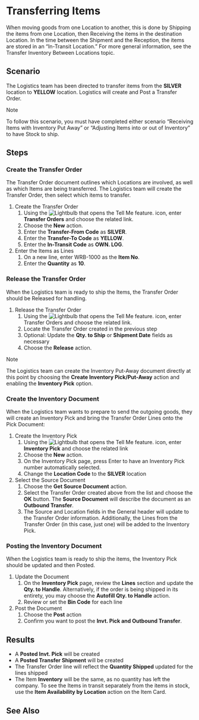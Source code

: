 # Transferring Items
When moving goods from one Location to another, this is done by Shipping the items from one Location, then Receiving the items in the destination Location. In the time between the Shipment and the Reception, the items are stored in an “In-Transit Location.” For more general information, see the Transfer Inventory Between Locations topic.

## Scenario
The Logistics team has been directed to transfer items from the **SILVER** location to **YELLOW** location. Logistics will create and Post a Transfer Order.

> [!NOTE]
> To follow this scenario, you must have completed either scenario “Receiving Items with Inventory Put Away” or “Adjusting Items into or out of Inventory” to have Stock to ship.

## Steps

### Create the Transfer Order
The Transfer Order document outlines which Locations are involved, as well as which Items are being transferred. The Logistics team will create the Transfer Order, then select which items to transfer.

1. Create the Transfer Order
	1. Using the ![Lightbulb that opens the Tell Me feature.](../media/ui-search/search_small.png "Tell me what you want to do") icon, enter **Transfer Orders** and choose the related link.
	2. Choose the **New** action.
	3. Enter the **Transfer-From Code** as **SILVER**.
	4. Enter the **Transfer-To Code** as **YELLOW**.
	5. Enter the **In-Transit Code** as **OWN. LOG**.
2. Enter the Items as Lines
	1. On a new line, enter  WRB-1000 as the **Item No**.
	1. Enter the **Quantity** as **10**.

### Release the Transfer Order
When the Logistics team is ready to ship the Items, the Transfer Order should be Released for handling.
 
1. Release the Transfer Order
    1. Using the ![Lightbulb that opens the Tell Me feature.](../media/ui-search/search_small.png "Tell me what you want to do") icon, enter Transfer Orders and choose the related link.
    2. Locate the Transfer Order created in the previous step
    3. Optional: Update the **Qty. to Ship** or **Shipment Date** fields as necessary
    4. Choose the **Release** action.

> [!NOTE]
> The Logistics team can create the Inventory Put-Away document directly at this point by choosing the **Create Inventory Pick/Put-Away** action and enabling the **Inventory Pick** option.

### Create the Inventory Document
When the Logistics team wants to prepare to send the outgoing goods, they will create an Inventory Pick and bring the Transfer Order Lines onto the Pick Document:

1. Create the Inventory Pick
	1. Using the ![Lightbulb that opens the Tell Me feature.](../media/ui-search/search_small.png "Tell me what you want to do") icon, enter **Inventory Pick** and choose the related link
	2. Choose the **New** action.
	3. On the Inventory Pick page, press Enter to have an Inventory Pick number automatically selected.
	4. Change the **Location Code** to the **SILVER** location
2. Select the Source Document
	1. Choose the **Get Source Document** action.
	2. Select the Transfer Order created above from the list and choose the **OK** button. The **Source Document** will describe the document as an **Outbound Transfer**.
	3. The Source and Location fields in the General header will update to the Transfer Order information. Additionally, the Lines from the Transfer Order (in this case, just one) will be added to the Inventory Pick.

### Posting the Inventory Document
When the Logistics team is ready to ship the items, the Inventory Pick should be updated and then Posted.
1. Update the Document
   1. On the **Inventory Pick** page, review the **Lines** section and update the **Qty. to Handle**. Alternatively, if the order is being shipped in its entirety, you may choose the **Autofill Qty. to Handle** action.
   2. Review or set the **Bin Code** for each line
2. Post the Document
   1. Choose the **Post** action
   2. Confirm you want to post the **Invt. Pick and Outbound Transfer**.

## Results
- A **Posted Invt. Pick** will be created
- A **Posted Transfer Shipment** will be created    
- The Transfer Order line will reflect the **Quantity Shipped** updated for the lines shipped
- The Item **Inventory**  will be the same, as no quantity has left the company. To see the Items in transit separately from the items in stock, use the **Item Availability by Location** action on the Item Card.

## See Also